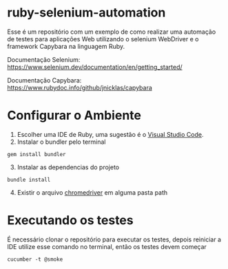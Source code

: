 # ruby-selenium-automation
  Esse é um repositório com um exemplo de como realizar uma automação de testes para aplicações Web utilizando o selenium WebDriver e o framework Capybara na linguagem Ruby.

  Documentação Selenium: https://www.selenium.dev/documentation/en/getting_started/

  Documentação Capybara: https://www.rubydoc.info/github/jnicklas/capybara

# Configurar o Ambiente
  1. Escolher uma IDE de Ruby, uma sugestão é o [Visual Studio Code](https://code.visualstudio.com/).
  2. Instalar o bundler pelo terminal
  ```
  gem install bundler
  ```
  3. Instalar as dependencias do projeto
  ```
  bundle install
  ```
  4. Existir o arquivo [chromedriver](https://zwbetz.com/download-chromedriver-binary-and-add-to-your-path-for-automated-functional-testing/) em alguma pasta path

# Executando os testes 
É necessário clonar o repositório para executar os testes, depois reiniciar a IDE utilize esse comando no terminal, então os testes devem começar
  ```
  cucumber -t @smoke  
  ```
